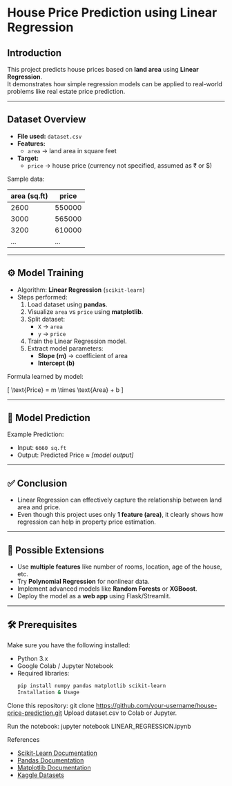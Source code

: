 # House Price Prediction using Linear Regression  

## Introduction  
This project predicts house prices based on **land area** using **Linear Regression**.  
It demonstrates how simple regression models can be applied to real-world problems like real estate price prediction.  

---

## Dataset Overview  
- **File used:** `dataset.csv`  
- **Features:**  
  - `area` → land area in square feet  
- **Target:**  
  - `price` → house price (currency not specified, assumed as ₹ or $)  

Sample data:  

| area (sq.ft) | price   |  
|--------------|---------|  
| 2600         | 550000  |  
| 3000         | 565000  |  
| 3200         | 610000  |  
| ...          | ...     |  

---

## ⚙️ Model Training  
- Algorithm: **Linear Regression** (`scikit-learn`)  
- Steps performed:  
  1. Load dataset using **pandas**.  
  2. Visualize `area` vs `price` using **matplotlib**.  
  3. Split dataset:  
     - `X` → `area`  
     - `y` → `price`  
  4. Train the Linear Regression model.  
  5. Extract model parameters:  
     - **Slope (m)** → coefficient of area  
     - **Intercept (b)**  

Formula learned by model:  

\[
\text{Price} = m \times \text{Area} + b
\]  

---

## 🔮 Model Prediction  
Example Prediction:  
- Input: `6660 sq.ft`  
- Output: Predicted Price ≈ *[model output]*  

---

## ✅ Conclusion  
- Linear Regression can effectively capture the relationship between land area and price.  
- Even though this project uses only **1 feature (area)**, it clearly shows how regression can help in property price estimation.  

---

## 🚀 Possible Extensions  
- Use **multiple features** like number of rooms, location, age of the house, etc.  
- Try **Polynomial Regression** for nonlinear data.  
- Implement advanced models like **Random Forests** or **XGBoost**.  
- Deploy the model as a **web app** using Flask/Streamlit.  

---

## 🛠️ Prerequisites  
Make sure you have the following installed:  

- Python 3.x  
- Google Colab / Jupyter Notebook  
- Required libraries:  
  ```bash
  pip install numpy pandas matplotlib scikit-learn
  Installation & Usage

Clone this repository:
git clone https://github.com/your-username/house-price-prediction.git
Upload dataset.csv to Colab or Jupyter.

Run the notebook:
jupyter notebook LINEAR_REGRESSION.ipynb

 References  
- [Scikit-Learn Documentation](https://scikit-learn.org/stable/)  
- [Pandas Documentation](https://pandas.pydata.org/)  
- [Matplotlib Documentation](https://matplotlib.org/)  
- [Kaggle Datasets](https://www.kaggle.com/datasets)  <!-- add if dataset is from Kaggle -->
